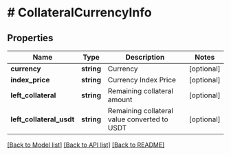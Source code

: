 # # CollateralCurrencyInfo

## Properties

Name | Type | Description | Notes
------------ | ------------- | ------------- | -------------
**currency** | **string** | Currency | [optional] 
**index_price** | **string** | Currency Index Price | [optional] 
**left_collateral** | **string** | Remaining collateral amount | [optional] 
**left_collateral_usdt** | **string** | Remaining collateral value converted to USDT | [optional] 

[[Back to Model list]](../../README.md#documentation-for-models) [[Back to API list]](../../README.md#documentation-for-api-endpoints) [[Back to README]](../../README.md)
